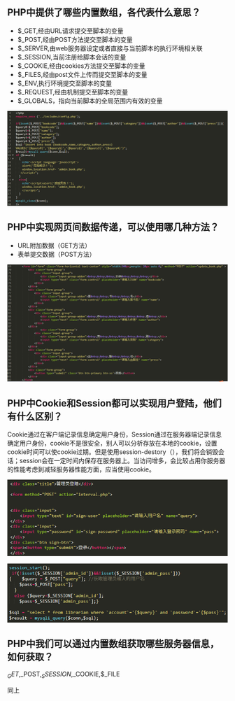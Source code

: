 ## PHP中提供了哪些内置数组，各代表什么意思？

* $_GET,经由URL请求提交至脚本的变量
* $_POST,经由POST方法提交至脚本的变量
* $_SERVER,由web服务器设定或者直接与当前脚本的执行环境相关联
* $_SESSION,当前注册给脚本会话的变量
* $_COOKIE,经由cookies方法提交至脚本的变量
* $_FILES,经由post文件上传而提交至脚本的变量
* $_ENV,执行环境提交至脚本的变量
* $_REQUEST,经由机制提交至脚本的变量
* $_GLOBALS，指向当前脚本的全局范围内有效的变量

![image](https://github.com/Willhelmina/The-Principals-of-Database/blob/master/Lesson%2012/POST.png)

## PHP中实现网页间数据传递，可以使用哪几种方法？

* URL附加数据（GET方法）
* 表单提交数据（POST方法）

![image](https://github.com/Willhelmina/The-Principals-of-Database/blob/master/Lesson%2012/Method.png)

## PHP中Cookie和Session都可以实现用户登陆，他们有什么区别？

Cookie通过在客户端记录信息确定用户身份，Session通过在服务器端记录信息确定用户身份，cookie不是很安全，别人可以分析存放在本地的cookie，设置cookie时间可以使cookie过期。但是使用session-destory（），我们将会销毁会话；session会在一定时间内保存在服务器上。当访问增多，会比较占用你服务器的性能考虑到减轻服务器性能方面，应当使用cookie。

![image](https://github.com/Willhelmina/The-Principals-of-Database/blob/master/Lesson%2012/SESSION1.png)

![image](https://github.com/Willhelmina/The-Principals-of-Database/blob/master/Lesson%2012/SESSION2.png)

## PHP中我们可以通过内置数组获取哪些服务器信息，如何获取？

$_GET,$_POST,$_SSESSION,$_COOKIE,$_FILE

同上

